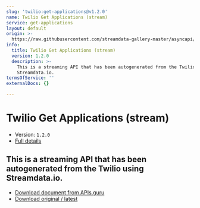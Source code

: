 ```yaml
---
slug: 'twilio:get-applications@v1.2.0'
name: Twilio Get Applications (stream)
service: get-applications
layout: default
origin: >-
  https://raw.githubusercontent.com/streamdata-gallery-master/asyncapi/master/_listings/twilio/twilio-get-applications-stream-async.md
info:
  title: Twilio Get Applications (stream)
  version: 1.2.0
  description: >-
    This is a streaming API that has been autogenerated from the Twilio using
    Streamdata.io.
termsOfService: ''
externalDocs: {}

---
```

# Twilio Get Applications (stream)

* Version: `1.2.0`
* [Full details](../html/twilio:get-applications@v1.2.0.html)



## This is a streaming API that has been autogenerated from the Twilio using Streamdata.io.



* [Download document from APIs.guru](https://raw.githubusercontent.com/APIs-guru/asyncapi-directory/master/docs/APIs/twilio%3Aget-applications%40v1.2.0.yaml)
* [Download original / latest](https://raw.githubusercontent.com/streamdata-gallery-master/asyncapi/master/_listings/twilio/twilio-get-applications-stream-async.md)

<script type="application/ld+json">
{
  "@context": "http://schema.org/",
  "@type": "WebAPI",
  "description": "This is a streaming API that has been autogenerated from the Twilio using Streamdata.io.",
  "documentation": "",

  "name": "Twilio Get Applications (stream)"
}
</script>
